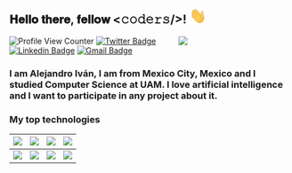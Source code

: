 <h2> 𝐇𝐞𝐥𝐥𝐨 𝐭𝐡𝐞𝐫𝐞, 𝐟𝐞𝐥𝐥𝐨𝐰 <𝚌𝚘𝚍𝚎𝚛𝚜/>! <img src="https://raw.githubusercontent.com/ABSphreak/ABSphreak/master/gifs/Hi.gif" width="30px"></h2>

<img align='right' src='https://user-images.githubusercontent.com/5713670/87202985-820dcb80-c2b6-11ea-9f56-7ec461c497c3.gif' width='200"'>

![Profile View Counter](https://komarev.com/ghpvc/?username=ivanhue)
[![Twitter Badge](https://img.shields.io/badge/-@kala_au-1ca0f1?style=flat-square&labelColor=1ca0f1&logo=twitter&logoColor=white&link=https://twitter.com/kala_au)](https://twitter.com/kala_au) [![Linkedin Badge](https://img.shields.io/badge/-alejandro-blue?style=flat-square&logo=Linkedin&logoColor=white&link=https://www.linkedin.com/in/alejandro-ivan//)](https://www.linkedin.com/in/alejandro-ivan//)
[![Gmail Badge](https://img.shields.io/badge/-alejandrovillegas.hu@gmail.com-c14438?style=flat-square&logo=Gmail&logoColor=white&link=mailto:alejandrovillegas@gmail.com)](mailto:alejandrovillegas@gmail.com)


### I am Alejandro Iván, I am from Mexico City, Mexico and I studied Computer Science at UAM. I love artificial intelligence and I want to participate in any project about it.

### My top technologies

|![](https://img.shields.io/badge/-Python-black?logo=python&style=plastic)|![](https://img.shields.io/badge/-TensorFlow-black?logo=tensorflow&style=plastic)|![](https://img.shields.io/badge/-PyTorch-black?logo=pytorch&style=plastic)|![](https://img.shields.io/badge/-Azure-black?logo=microsoftazure&style=plastic)
|---|---|---|---|
|![](https://img.shields.io/badge/-Git-black?logo=git&style=plastic)|![](https://img.shields.io/badge/-Javascript-black?logo=javascript&style=plastic)|![](https://img.shields.io/badge/-SQL-black?logo=mysql&style=plastic)|![](https://img.shields.io/badge/-C-black?logo=c&style=plastic)


<!--
**ivanhue/ivanhue** is a ✨ _special_ ✨ repository because its `README.md` (this file) appears on your GitHub profile.

Here are some ideas to get you started:

- 🔭 I’m currently working on Machine Learning Developer
- 🌱 I’m currently learning Artificial Inteligence
- 👯 I’m looking to collaborate on ...
- 🤔 I’m looking for help with ...
- 💬 Ask me about ...
- 📫 How to reach me: ...
- 😄 Pronouns: ...
- ⚡ Fun fact: ...
-->
